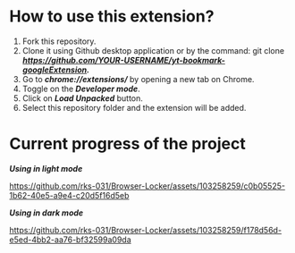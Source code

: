 # How to use this extension?

1. Fork this repository.
2. Clone it using Github desktop application or by the command: git clone ***https://github.com/YOUR-USERNAME/yt-bookmark-googleExtension.***
3. Go to **_chrome://extensions/_** by opening a new tab on Chrome.
4. Toggle on the **_Developer mode_**.
5. Click on **_Load Unpacked_** button.
6. Select this repository folder and the extension will be added.

# Current progress of the project

***Using in light mode***

https://github.com/rks-031/Browser-Locker/assets/103258259/c0b05525-1b62-40e5-a9e4-c20d5f16d5eb

***Using in dark mode***

https://github.com/rks-031/Browser-Locker/assets/103258259/f178d56d-e5ed-4bb2-aa76-bf32599a09da

